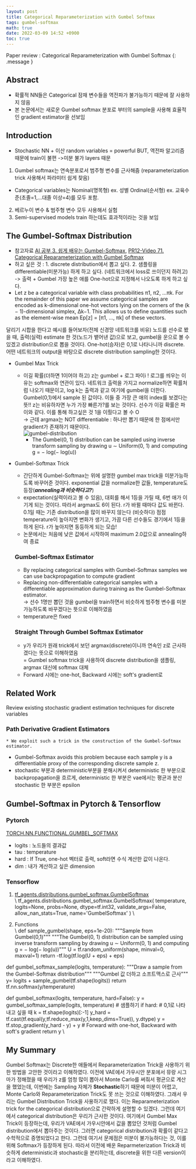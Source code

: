 ```yaml
---
layout: post
title: Categorical Reparameterization with Gumbel Softmax
tags: gumbel-softmax
math: true
date: 2022-03-09 14:52 +0900
toc: true
---
```

Paper review : Categorical Reparameterization with Gumbel Softmax
{: .message }

## Abstract   

* 확률적 NN들은 Categorical 잠재 변수들을 역전파가 불가능하기 때문에 잘 사용하지 않음   
* 본 논문에서는 새로운 Gumbel softmax 분포로 부터의 sample을 사용해 효율적인 gradient estimator을 선보임   

## Introduction   

* Stochastic NN + 이산 random variables = powerful BUT, 역전파 알고리즘 때문에 train이 불편 ->미분 불가 layers 때문   
1. Gumbel softmax는 연속분포로서 범주형 변수를 근사해줌 (reparameterization trick 사용해서 파라미터 쉽게 찾음)   
  * Categorical variables는 Nominal(명목형) ex. 성별 Ordinal(순서형) ex. 교육수준(초졸=1,...대졸 이상=4)를 모두 포함.   
2. 베르누이 변수 & 범주형 변수 모두 사용해서 실험   
3. Semi-supervised models train 하는데도 효과적이라는 것을 보임   

## The Gumbel-Softmax Distribution   

* 참고자료 [AI 공부 3. 쉽게 배우는 Gumbel-Softmax](https://www.youtube.com/watch?v=SRcPE0-SGOM), [PR12-Video 71. Categorical Reparameterization with Gumbel Softmax](https://jaejunyoo.blogspot.com/2018/09/pr12-video-71-gumbel-softmax.html)   
* 하고 싶은 것 : 1. discrete distribution에서 뽑고 싶다. 2. 샘플링을 differentiable(미분가능) 하게 하고 싶다. (네트워크에서 loss로 쓰이던지 하려고)   
    -> 출력 + Gumbel 가장 높은 애를 One-hot으로 지정해서 나오도록 하게 하고 싶다.   
* Let z be a categorical variable with class probabilities π1, π2, ...πk. For the remainder of this paper we assume categorical samples are encoded as k-dimensional one-hot vectors lying on the corners of the (k − 1)-dimensional simplex, ∆k−1. This allows us to define quantities such as the element-wise mean Ep[z] = [π1, ..., πk] of these vectors.   
 
달리기 시합을 한다고 예시를 들어보자(전체 신경망 네트워크를 비유) 노드를 선수로 봤을 때, 출력(실력) estimate 한 것(노드가 뱉어낸 값)으로 보고, gumbel을 운으로 볼 수 있겠고 distribution으로 뽑을 것이다. One-hot(승자)은 0,1로 나타나니까 discrete. 어떤 네트워크의 output을 바탕으로 discrete distribution sampling한 것이다.   

* Gumbel Max Trick      
  * 이길 확률(더하면 1이어야 하고) z는 gumbel + 로그 파이i ! 로그를 씌우는 이유는 softmax와 연관이 있다. 네트워크 출력을 가지고 normalize하면 확률처럼 나오기 때문이고, log k는 출력과 같고 여기에 gumbel을 더한다. Gumbel(0,1)에서 sample 된 값이다. 이들 중 가장 큰 애의 index를 보겠다는 뜻!! z는 비유하자면 누가 가장 빠른가?를 보는 것이다. 선수가 이길 확률은 파이와 같다. 이를 통해 하고싶은 것 1을 이뤘다고 볼 수 O   
    -> 근데 argmax는 NOT differentiable : 하나만 뽑기 때문에 한 점에서만 gradient가 존재하기 때문이다.   
  ![gumbel-distribution](https://upload.wikimedia.org/wikipedia/commons/thumb/3/32/Gumbel-Density.svg/1200px-Gumbel-Density.svg.png)   
    * The Gumbel(0, 1) distribution can be sampled using inverse transform sampling by drawing u ∼ Uniform(0, 1) and computing g = − log(− log(u))   

* Gumbel-Softmax Trick     
  * 간단하게 Gumbel-Softmax는 위에 설명한 gumbel max trick을 미분가능하도록 바꾸어준 것이다. exponential 값을 normalize한 값들, temperature도 등장(***annealing과 비슷하다고?***)      
  * expectation(실력이라고 볼 수 있음), 대회를 해서 1등을 가릴 때, 6번 애가 이기게 되는 것이다. 따라서 argmax도 6이 된다. r가 바뀔 때마다 값도 바뀐다. 0.1일 때는 기존 distribution을 많이 바꾸지 않는다 (비슷하다) 점점 temperature이 높아지면 변화가 생기고, 가끔 다른 선수들도 경기에서 1등을 하게 된다. r가 높아지면 동등하게 되는 모습!   
  * 논문에서는 처음에 낮은 값에서 시작하여 maximum 2.0값으로 annealing하여 종료   

  ### Gumbel-Softmax Estimator   
  *  By replacing categorical samples with Gumbel-Softmax samples we can use backpropagation to compute gradient   
  *  Replacing non-differentiable categorical samples with a differentiable approximation during training as the Gumbel-Softmax estimator.   
  -> 선수 1명만 뽑던 것을 gumbel을 train하면서 비슷하게 범주형 변수를 미분 가능하도록 바꾸겠다는 뜻으로 이해하였음   
  * temperature은 fixed   

  ### Straight Through Gumbel Softmax Estimator   
  * y가 우리가 원래 trick에서 보던 argmax(discrete)이니까 연속인 z로 근사하겠다는 뜻으로 이해하였음   
  = Gumbel softmax trick을 사용하여 discrete distribution을 샘플링, argmax 대신에 softmax 대체     
  * Forward 시에는 one-hot, Backward 시에는 soft's gradient로   

## Related Work   
  Review existing stochastic gradient estimation techniques for discrete variables   
  ### Path Derivative Gradient Estimators   
    * We exploit such a trick in the construction of the Gumbel-Softmax estimator.     
  * Gumbel-Softmax avoids this problem because each sample y is a differentiable proxy of the corresponding discrete sample z.   
  * stochastic 부분과 deterministic부분을 분해시켜서 deterministic 한 부분으로 backpropagation을 흐르게, deterministic 한 부분은 vae에서는 평균과 분산 stochastic 한 부분은 epsilon

## Gumbel-Softmax in Pytorch & Tensorflow   
### Pytorch   
[TORCH.NN.FUNCTIONAL.GUMBEL_SOFTMAX](https://pytorch.org/docs/stable/generated/torch.nn.functional.gumbel_softmax.html)     
* logits : 노드들의 결과값   
* tau : temperature   
* hard : If True, one-hot 벡터로 출력, soft라면 수식 계산한 값이 나온다.   
* dim : 내가 계산하고 싶은 dimension   

### Tensorflow  
1. [tf_agents.distributions.gumbel_softmax.GumbelSoftmax](https://www.tensorflow.org/agents/api_docs/python/tf_agents/distributions/gumbel_softmax/GumbelSoftmax)   
\\
tf_agents.distributions.gumbel_softmax.GumbelSoftmax(
    temperature, logits=None, probs=None, dtype=tf.int32, validate_args=False,
    allow_nan_stats=True, name='GumbelSoftmax'
)
\\  

2. Functions   
\\
def sample_gumbel(shape, eps=1e-20):
  """Sample from Gumbel(0,1)"""
  """The Gumbel(0, 1) distribution can be sampled using inverse transform sampling by drawing u ∼
  Uniform(0, 1) and computing g = − log(− log(u))"""
  U = tf.random_uniform(shape, minval=0, maxval=1)
  return -tf.log(tf.log(U + eps) + eps)

def gumbel_softmax_sample(logits, temperature):
  """Draw a sample from the Gumbel-Softmax distribution"""
  """Gumbel 값 더하고 소프트맥스로 근사"""
  y= logits + sample_gumbel(tf.shape(logits))
  return tf.nn.softmax(y/temperature)

def gumbel_softmax(logits, temperature, hard=False):
  y = gumbel_softmax_sample(logits, temperature) # 샘플하기
  if hard: # 0,1로 나타내고 싶을 때
     k = tf.shape(logits)[:-1]
     y_hard = tf.cast(tf.equal(y,tf.reduce_max(y,1,keep_dims=True)), y.dtype)
     y = tf.stop_gradient(y_hard - y) + y
     # Forward with one-hot, Backward with soft's gradient 
  return y
\\   

## My Summary    
Gumbel Softmax는 Discrete한 애들에서 Reparameterization Trick을 사용하기 위한 방법을 고안한 것이라고 이해하였다. 이전에 VAE에서 가우시안 분포에서 뮤랑 시그마가 정해졌을 때 우리가 z를 엄청 많이 뽑아서 Monte Carlo를 써줘서 평균으로 계산을 했었는데, 이번에는 Sampling 자체가 **Stochastic**하기 때문에 미분이 어렵고, Monte Carlo와 Reparameterization Trick도 못 쓰는 것으로 이해하였다. 그래서 우리는 Gumbel Distribution Trick을 사용하기로 했다. 이는 Reparameterization trick for the categorical distribution으로 간략하게 설명할 수 있겠다. 그런데 여기에서 categorical distribution은 우리가 근사한 것이다. 여기에서 Gumbel Max Trick이 등장하는데, 우리가 VAE에서 가우시안에서 값을 뽑았던 것처럼 Gumbel distribution에서 뽑아주는 것이다. 그러면 categorical distribution과 확률이 같다고 수학적으로 증명되었다고 한다. 그런데 여기서 문제점은 미분이 불가능하다는 것, 이를 위해 Softmax가 등장하게 된다. 따라서 이전에 배운 Reparmeterization Trick과 비슷하게 deterministic과 stochastic을 분리하는데, discrete을 위한 다른 version이라고 이해하였다.   
